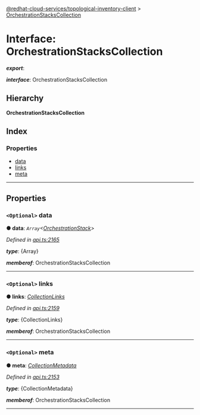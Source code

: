 [@redhat-cloud-services/topological-inventory-client](../README.md) > [OrchestrationStacksCollection](../interfaces/orchestrationstackscollection.md)

# Interface: OrchestrationStacksCollection

*__export__*: 

*__interface__*: OrchestrationStacksCollection

## Hierarchy

**OrchestrationStacksCollection**

## Index

### Properties

* [data](orchestrationstackscollection.md#data)
* [links](orchestrationstackscollection.md#links)
* [meta](orchestrationstackscollection.md#meta)

---

## Properties

<a id="data"></a>

### `<Optional>` data

**● data**: *`Array`<[OrchestrationStack](orchestrationstack.md)>*

*Defined in [api.ts:2165](https://github.com/karelhala/javascript-clients/blob/master/packages/topological-inventory/api.ts#L2165)*

*__type__*: {Array}

*__memberof__*: OrchestrationStacksCollection

___
<a id="links"></a>

### `<Optional>` links

**● links**: *[CollectionLinks](collectionlinks.md)*

*Defined in [api.ts:2159](https://github.com/karelhala/javascript-clients/blob/master/packages/topological-inventory/api.ts#L2159)*

*__type__*: {CollectionLinks}

*__memberof__*: OrchestrationStacksCollection

___
<a id="meta"></a>

### `<Optional>` meta

**● meta**: *[CollectionMetadata](collectionmetadata.md)*

*Defined in [api.ts:2153](https://github.com/karelhala/javascript-clients/blob/master/packages/topological-inventory/api.ts#L2153)*

*__type__*: {CollectionMetadata}

*__memberof__*: OrchestrationStacksCollection

___


